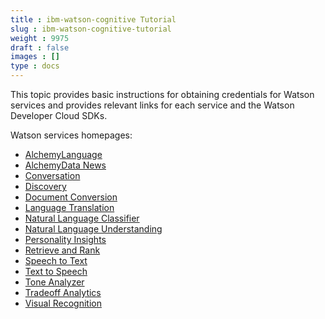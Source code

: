 ```yaml
---
title : ibm-watson-cognitive Tutorial
slug : ibm-watson-cognitive-tutorial
weight : 9975
draft : false
images : []
type : docs
---
```


This topic provides basic instructions for obtaining credentials for Watson services and provides relevant links for each service and the Watson Developer Cloud SDKs.

Watson services homepages:

 - [AlchemyLanguage][1]
 - [AlchemyData News][2]
 - [Conversation][3]
 - [Discovery][15]
 - [Document Conversion][4]
 - [Language Translation][5]
 - [Natural Language Classifier][6]
 - [Natural Language Understanding][14]
 - [Personality Insights][7]
 - [Retrieve and Rank][8]
 - [Speech to Text][9]
 - [Text to Speech][10]
 - [Tone Analyzer][11]
 - [Tradeoff Analytics][12]
 - [Visual Recognition][13]


  [1]: http://www.ibm.com/watson/developercloud/alchemy-language.html
  [2]: http://www.ibm.com/watson/developercloud/alchemy-data-news.html
  [3]: http://www.ibm.com/watson/developercloud/conversation.html
  [4]: http://www.ibm.com/watson/developercloud/document-conversion.html
  [5]: http://www.ibm.com/watson/developercloud/language-translation.html
  [6]: http://www.ibm.com/watson/developercloud/nl-classifier.html
  [7]: http://www.ibm.com/watson/developercloud/personality-insights.html
  [8]: http://www.ibm.com/watson/developercloud/retrieve-rank.html
  [9]: http://www.ibm.com/watson/developercloud/speech-to-text.html
  [10]: http://www.ibm.com/watson/developercloud/text-to-speech.html
  [11]: http://www.ibm.com/watson/developercloud/tone-analyzer.html
  [12]: http://www.ibm.com/watson/developercloud/tradeoff-analytics.html
  [13]: http://www.ibm.com/watson/developercloud/visual-recognition.html
  [14]: http://www.ibm.com/watson/developercloud/natural-language-understanding.html
  [15]: http://www.ibm.com/watson/developercloud/discovery.html

